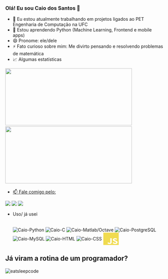 ### Olá! Eu sou Caio dos Santos 👋

- 🔭 Eu estou atualmente trabalhando em projetos ligados ao PET Engenharia de Computação na UFC
- 🌱 Estou aprendendo Python (Machine Learning, Frontend e mobile apps)
- 😄 Pronome: ele/dele
- ⚡ Fato curioso sobre mim: Me divirto pensando e resolvendo problemas de matemática
- 📈 Algumas estatísticas
  
<div>
  <a href="https://github.com/Santos-caIO/Santos-caIO">
  <img height="180em" width="400em" src="https://github-readme-stats.vercel.app/api?username=Santos-caIO&show_icons=true&theme=dracula&include_all_commits=true&count_private=true"/>
  <img height="180em" width="400em" src="https://github-readme-stats.vercel.app/api/top-langs/?username=Santos-caIO&layout=compact&langs_count=7&theme=dracula"/>
    </div>
  
- 📫 Fale comigo pelo:
  
<div> 
  <a href="https://www.instagram.com/_caio.nasc/" target="_blank"><img src="https://img.shields.io/badge/-Instagram-%23E4405F?style=for-the-badge&logo=instagram&logoColor=white" target="_blank"></a> 
  <a href = "mailto:caio.santos@alu.ufc.br"><img src="https://img.shields.io/badge/-Gmail-%23333?style=for-the-badge&logo=gmail&logoColor=white" target="_blank"></a>
  <a href="https://www.linkedin.com/in/caio-santos-nasc/" target="_blank"><img src="https://img.shields.io/badge/-LinkedIn-%230077B5?style=for-the-badge&logo=linkedin&logoColor=white" target="_blank"></a> 
  </div>
  
- Uso/ já usei
  
  <div style="display: inline_block"><br>
  <img align="center" alt="Caio-Python" height="40" width="50" src="https://cdn.jsdelivr.net/gh/devicons/devicon/icons/python/python-original-wordmark.svg">
  <img align="center" alt="Caio-C" height="40" width="50" src="https://cdn.jsdelivr.net/gh/devicons/devicon/icons/c/c-original.svg" /> 
  <img align="center" alt="Caio-Matlab/Octave" height="40" width="50" src="https://cdn.jsdelivr.net/gh/devicons/devicon/icons/matlab/matlab-original.svg" />
  <img align="center" alt="Caio-PostgreSQL" height="40" width="50" src="https://cdn.jsdelivr.net/gh/devicons/devicon/icons/postgresql/postgresql-plain-wordmark.svg" />
  <img align="center" alt="Caio-MySQL" height="40" width="50"  src="https://cdn.jsdelivr.net/gh/devicons/devicon/icons/mysql/mysql-original-wordmark.svg" />
  <img align="center" alt="Caio-HTML" height="40" width="50" src="https://cdn.jsdelivr.net/gh/devicons/devicon/icons/html5/html5-plain-wordmark.svg">
  <img align="center" alt="Caio-CSS" height="40" width="50" src="https://cdn.jsdelivr.net/gh/devicons/devicon/icons/css3/css3-original-wordmark.svg">
  <img align="center" alt="Caio-Js" height="40" width="50" src="https://raw.githubusercontent.com/devicons/devicon/master/icons/javascript/javascript-plain.svg">
</div>
  
  

  ## Já viram a rotina de um programador?
  
  <img align="center" alt="eatsleepcode" width="500" src="https://raw.githubusercontent.com/raghavk16/raghavk16/master/giphy.webp">
  


